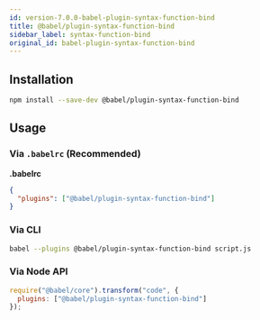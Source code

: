 ```yaml
---
id: version-7.0.0-babel-plugin-syntax-function-bind
title: @babel/plugin-syntax-function-bind
sidebar_label: syntax-function-bind
original_id: babel-plugin-syntax-function-bind
---
```


## Installation

```sh
npm install --save-dev @babel/plugin-syntax-function-bind
```

## Usage

### Via `.babelrc` (Recommended)

**.babelrc**

```json
{
  "plugins": ["@babel/plugin-syntax-function-bind"]
}
```

### Via CLI

```sh
babel --plugins @babel/plugin-syntax-function-bind script.js
```

### Via Node API

```javascript
require("@babel/core").transform("code", {
  plugins: ["@babel/plugin-syntax-function-bind"]
});
```

